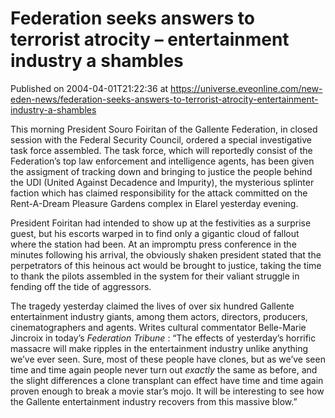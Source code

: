 # Federation seeks answers to terrorist atrocity – entertainment industry a shambles
Published on 2004-04-01T21:22:36 at https://universe.eveonline.com/new-eden-news/federation-seeks-answers-to-terrorist-atrocity-entertainment-industry-a-shambles

This morning President Souro Foiritan of the Gallente Federation, in closed session with the Federal Security Council, ordered a special investigative task force assembled. The task force, which will reportedly consist of the Federation’s top law enforcement and intelligence agents, has been given the assigment of tracking down and bringing to justice the people behind the UDI (United Against Decadence and Impurity), the mysterious splinter faction which has claimed responsibility for the attack committed on the Rent-A-Dream Pleasure Gardens complex in Elarel yesterday evening.   
  
President Foiritan had intended to show up at the festivities as a surprise guest, but his escorts warped in to find only a gigantic cloud of fallout where the station had been. At an impromptu press conference in the minutes following his arrival, the obviously shaken president stated that the perpetrators of this heinous act would be brought to justice, taking the time to thank the pilots assembled in the system for their valiant struggle in fending off the tide of aggressors.  
  
The tragedy yesterday claimed the lives of over six hundred Gallente entertainment industry giants, among them actors, directors, producers, cinematographers and agents. Writes cultural commentator Belle-Marie Jincroix in today’s _Federation Tribune_ : “The effects of yesterday’s horrific massacre will make ripples in the entertainment industry unlike anything we’ve ever seen. Sure, most of these people have clones, but as we’ve seen time and time again people never turn out _exactly_ the same as before, and the slight differences a clone transplant can effect have time and time again proven enough to break a movie star’s mojo. It will be interesting to see how the Gallente entertainment industry recovers from this massive blow.”
